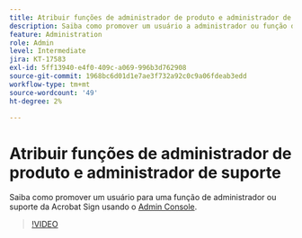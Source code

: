 ```yaml
---
title: Atribuir funções de administrador de produto e administrador de suporte
description: Saiba como promover um usuário a administrador ou função de suporte do Acrobat Sign usando o Admin Console
feature: Administration
role: Admin
level: Intermediate
jira: KT-17583
exl-id: 5ff13940-e4f0-409c-a069-996b3d762908
source-git-commit: 1968bc6d01d1e7ae3f732a92c0c9a06fdeab3edd
workflow-type: tm+mt
source-wordcount: '49'
ht-degree: 2%

---
```


# Atribuir funções de administrador de produto e administrador de suporte

Saiba como promover um usuário para uma função de administrador ou suporte da Acrobat Sign usando o [Admin Console](https://adminconsole.adobe.com/br/).

>[!VIDEO](https://video.tv.adobe.com/v/3453157?quality=12&learn=on&hidetitle=true)
